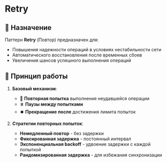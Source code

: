 # Retry

## 📌 Назначение
Паттерн **Retry** (Повтор) предназначен для:
- Повышения надежности операций в условиях нестабильности сети
- Автоматического восстановления после временных сбоев
- Увеличения шансов успешного выполнения операций

## 🔧 Принцип работы
1. **Базовый механизм**:
    - 🔄 **Повторная попытка** выполнения неудавшейся операции
    - ⏸️ **Паузы между попытками**
    - ⏹️ **Прекращение после** достижения лимита попыток

2. **Стратегии повторных попыток**:
    - **Немедленный повтор** - без задержки
    - **Фиксированная задержка** - постоянный интервал
    - **Экспоненциальная backoff** - удвоение задержки с каждой попыткой
    - **Рандомизированная задержка** - для избежания синхронизации
